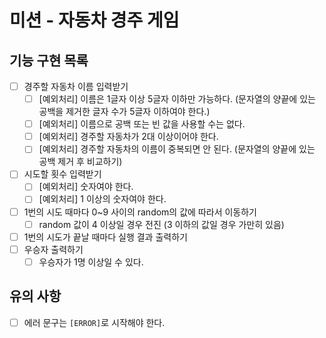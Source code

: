 # 미션 - 자동차 경주 게임

## 기능 구현 목록
- [ ] 경주할 자동차 이름 입력받기
    - [ ] [예외처리] 이름은 1글자 이상 5글자 이하만 가능하다. (문자열의 양끝에 있는 공백을 제거한 글자 수가 5글자 이하여야 한다.)
    - [ ] [예외처리] 이름으로 공백 또는 빈 값을 사용할 수는 없다.
    - [ ] [예외처리] 경주할 자동차가 2대 이상이어야 한다. 
    - [ ] [예외처리] 경주할 자동차의 이름이 중복되면 안 된다. (문자열의 양끝에 있는 공백 제거 후 비교하기)
- [ ] 시도할 횟수 입력받기
    - [ ] [예외처리] 숫자여야 한다.
    - [ ] [예외처리] 1 이상의 숫자여야 한다.
- [ ] 1번의 시도 때마다 0~9 사이의 random의 값에 따라서 이동하기
    - [ ] random 값이 4 이상일 경우 전진 (3 이하의 값일 경우 가만히 있음)
- [ ] 1번의 시도가 끝날 때마다 실행 결과 출력하기
- [ ] 우승자 출력하기
    - [ ] 우승자가 1명 이상일 수 있다.

## 유의 사항
- [ ] 에러 문구는 ```[ERROR]```로 시작해야 한다.